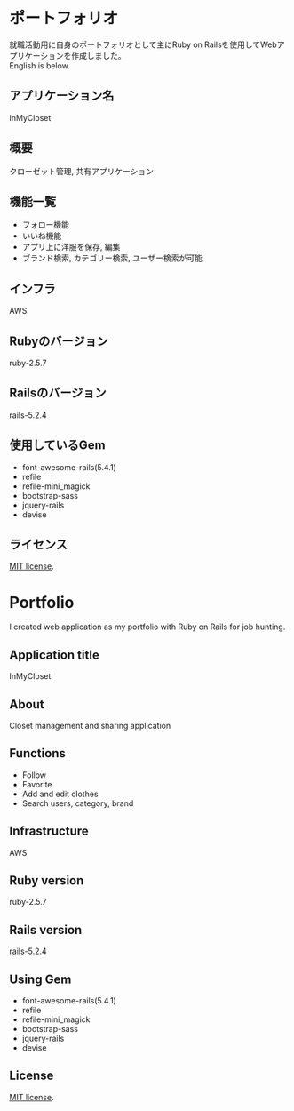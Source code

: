 # ポートフォリオ
就職活動用に自身のポートフォリオとして主にRuby on Railsを使用してWebアプリケーションを作成しました。  
English is below.
## アプリケーション名
InMyCloset  
## 概要
クローゼット管理, 共有アプリケーション  
## 機能一覧
* フォロー機能
* いいね機能
* アプリ上に洋服を保存, 編集
* ブランド検索, カテゴリー検索, ユーザー検索が可能
## インフラ
AWS
## Rubyのバージョン
ruby-2.5.7
## Railsのバージョン
rails-5.2.4
## 使用しているGem
* font-awesome-rails(5.4.1)
* refile
* refile-mini_magick
* bootstrap-sass
* jquery-rails
* devise
## ライセンス
[MIT license](https://en.wikipedia.org/wiki/MIT_License).
    
# Portfolio
I created web application as my portfolio with Ruby on Rails for job hunting.
## Application title
InMyCloset
## About
Closet management and sharing application
## Functions
* Follow
* Favorite
* Add and edit clothes
* Search users, category, brand
## Infrastructure
AWS
## Ruby version
ruby-2.5.7
## Rails version
rails-5.2.4
## Using Gem
* font-awesome-rails(5.4.1)
* refile
* refile-mini_magick
* bootstrap-sass
* jquery-rails
* devise
## License
[MIT license](https://en.wikipedia.org/wiki/MIT_License).
